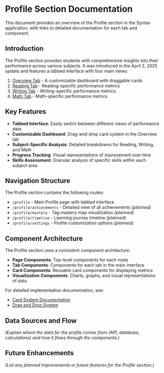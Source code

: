 # Profile Section Documentation

This document provides an overview of the Profile section in the Syntax application, with links to detailed documentation for each tab and component.

## Introduction

The Profile section provides students with comprehensive insights into their performance across various subjects. It was introduced in the April 2, 2025 update and features a tabbed interface with four main views:

1. [Overview Tab](./overview-tab/index.md) - A customizable dashboard with draggable cards
2. [Reading Tab](./reading-tab/index.md) - Reading-specific performance metrics
3. [Writing Tab](./writing-tab/index.md) - Writing-specific performance metrics
4. [Math Tab](./math-tab/index.md) - Math-specific performance metrics

## Key Features

- **Tabbed Interface**: Easily switch between different views of performance data
- **Customizable Dashboard**: Drag-and-drop card system in the Overview tab
- **Subject-Specific Analysis**: Detailed breakdowns for Reading, Writing, and Math
- **Progress Tracking**: Visual representations of improvement over time
- **Skills Assessment**: Granular analysis of specific skills within each subject area

## Navigation Structure

The Profile section contains the following routes:

- `/profile` - Main Profile page with tabbed interface
- `/profile/achievements` - Detailed view of all achievements *(planned)*
- `/profile/mastery` - Tag mastery map visualization *(planned)*
- `/profile/timeline` - Learning journey timeline *(planned)*
- `/profile/settings` - Profile customization options *(planned)*

## Component Architecture

The Profile section uses a consistent component architecture:

- **Page Components**: Top-level components for each route
- **Tab Components**: Components for each tab in the main interface
- **Card Components**: Reusable card components for displaying metrics
- **Visualization Components**: Charts, graphs, and visual representations of data

For detailed implementation documentation, see:

- [Card System Documentation](./overview-tab/card-system.md)
- [Drag and Drop System](./overview-tab/drag-and-drop.md)

## Data Sources and Flow

*(Explain where the data for the profile comes from (API, database, calculations) and how it flows through the components.)*

## Future Enhancements

*(List any planned improvements or future features for the Profile section.)*
